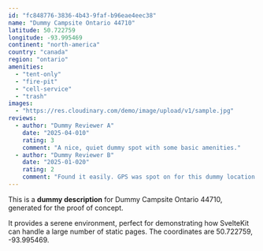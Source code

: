 ```yaml
---
id: "fc848776-3836-4b43-9faf-b96eae4eec38"
name: "Dummy Campsite Ontario 44710"
latitude: 50.722759
longitude: -93.995469
continent: "north-america"
country: "canada"
region: "ontario"
amenities:
  - "tent-only"
  - "fire-pit"
  - "cell-service"
  - "trash"
images:
  - "https://res.cloudinary.com/demo/image/upload/v1/sample.jpg"
reviews:
  - author: "Dummy Reviewer A"
    date: "2025-04-010"
    rating: 3
    comment: "A nice, quiet dummy spot with some basic amenities."
  - author: "Dummy Reviewer B"
    date: "2025-01-020"
    rating: 2
    comment: "Found it easily. GPS was spot on for this dummy location."
---
```


This is a **dummy description** for Dummy Campsite Ontario 44710, generated for the proof of concept.

It provides a serene environment, perfect for demonstrating how SvelteKit can handle a large number of static pages. The coordinates are 50.722759, -93.995469.
